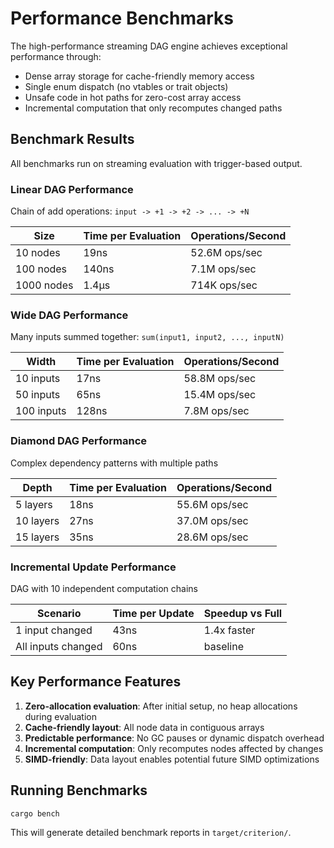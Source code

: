 # Performance Benchmarks

The high-performance streaming DAG engine achieves exceptional performance through:
- Dense array storage for cache-friendly memory access
- Single enum dispatch (no vtables or trait objects)
- Unsafe code in hot paths for zero-cost array access
- Incremental computation that only recomputes changed paths

## Benchmark Results

All benchmarks run on streaming evaluation with trigger-based output.

### Linear DAG Performance
Chain of add operations: `input -> +1 -> +2 -> ... -> +N`

| Size | Time per Evaluation | Operations/Second |
|------|-------------------|------------------|
| 10 nodes | 19ns | 52.6M ops/sec |
| 100 nodes | 140ns | 7.1M ops/sec |
| 1000 nodes | 1.4µs | 714K ops/sec |

### Wide DAG Performance  
Many inputs summed together: `sum(input1, input2, ..., inputN)`

| Width | Time per Evaluation | Operations/Second |
|-------|-------------------|------------------|
| 10 inputs | 17ns | 58.8M ops/sec |
| 50 inputs | 65ns | 15.4M ops/sec |
| 100 inputs | 128ns | 7.8M ops/sec |

### Diamond DAG Performance
Complex dependency patterns with multiple paths

| Depth | Time per Evaluation | Operations/Second |
|-------|-------------------|------------------|
| 5 layers | 18ns | 55.6M ops/sec |
| 10 layers | 27ns | 37.0M ops/sec |
| 15 layers | 35ns | 28.6M ops/sec |

### Incremental Update Performance
DAG with 10 independent computation chains

| Scenario | Time per Update | Speedup vs Full |
|----------|----------------|-----------------|
| 1 input changed | 43ns | 1.4x faster |
| All inputs changed | 60ns | baseline |

## Key Performance Features

1. **Zero-allocation evaluation**: After initial setup, no heap allocations during evaluation
2. **Cache-friendly layout**: All node data in contiguous arrays
3. **Predictable performance**: No GC pauses or dynamic dispatch overhead
4. **Incremental computation**: Only recomputes nodes affected by changes
5. **SIMD-friendly**: Data layout enables potential future SIMD optimizations

## Running Benchmarks

```bash
cargo bench
```

This will generate detailed benchmark reports in `target/criterion/`.